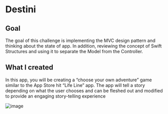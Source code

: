 # Destini

## Goal

The goal of this challenge is implementing the MVC design pattern and thinking about the state of app. In addition, reviewing the concept of Swift Structures and using it to separate the Model from the Controller. 

## What I created

In this app, you will be creating a “choose your own adventure” game similar to the App Store hit “Life Line” app. The app will tell a story depending on what the user chooses and can be fleshed out and modified to provide an engaging story-telling experience


![image](https://user-images.githubusercontent.com/84935536/209581023-ee179973-0b9d-44b8-b7f4-e223a2f7a5f7.png)

